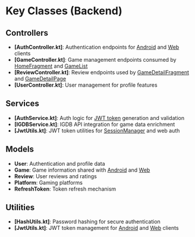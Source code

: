 # Key Classes (Backend)

## Controllers
- **[AuthController.kt]**: Authentication endpoints for [Android](android/api.md) and [Web](web/api.md) clients
- **[GameController.kt]**: Game management endpoints consumed by [HomeFragment](android/key-classes.md#HomeFragment) and [GameList](web/key-components.md#GameList)
- **[ReviewController.kt]**: Review endpoints used by [GameDetailFragment](android/key-classes.md#GameDetailFragment) and [GameDetailPage](web/key-components.md#GameDetailPage)
- **[UserController.kt]**: User management for profile features

## Services
- **[AuthService.kt]**: Auth logic for [JWT token](backend/api.md#Auth) generation and validation
- **[IGDBService.kt]**: IGDB API integration for game data enrichment
- **[JwtUtils.kt]**: JWT token utilities for [SessionManager](android/key-classes.md#SessionManager) and web auth

## Models
- **User**: Authentication and profile data
- **Game**: Game information shared with [Android](android/overview.md) and [Web](web/overview.md)
- **Review**: User reviews and ratings
- **Platform**: Gaming platforms
- **RefreshToken**: Token refresh mechanism

## Utilities
- **[HashUtils.kt]**: Password hashing for secure authentication
- **[JwtUtils.kt]**: JWT token management for [Android](android/api.md) and [Web](web/api.md) clients 
